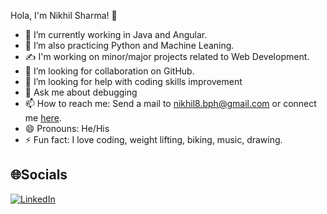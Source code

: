 Hola, I'm Nikhil Sharma! 👋
- 🔭 I’m currently working in Java and Angular.
- 🌱 I’m also practicing Python and Machine Leaning.
- ✍️ I'm working on minor/major projects related to Web Development.
- 👯 I’m looking for collaboration on GitHub.
- 🤔 I’m looking for help with coding skills improvement
- 💬 Ask me about debugging
- 📫 How to reach me: Send a mail to nikhil8.bph@gmail.com or connect me [here](https://www.linkedin.com/in/nikhil-sharma-bph/).
- 😄 Pronouns: He/His
- ⚡ Fun fact: I love coding, weight lifting, biking, music, drawing.



## 🌐Socials
[![LinkedIn](https://img.shields.io/badge/LinkedIn-%230077B5.svg?logo=linkedin&logoColor=white)](https://www.linkedin.com/in/nikhil-sharma-bph/)

<!---
Nikhil8bph/Nikhil8bph is a ✨ special ✨ repository because its `README.md` (this file) appears on your GitHub profile.
You can click the Preview link to take a look at your changes.
--->
